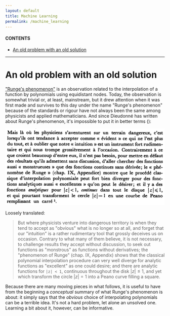 ```yaml
---
layout: default
title: Machine Learning
permalink: /machine_learning
---
```


<!-- *Under construction* -->

#### CONTENTS
- [An old problem with an old solution](#an-old-problem-with-an-old-solution)

<hr>

# An old problem with an old solution
["Runge's phenomenon"](https://en.wikipedia.org/wiki/Runge's_phenomenon) is an observation related to the interpolation of a function by polynomials using equidistant nodes. Today, the observation is somewhat trivial or, at least, mainstream, but it drew attention when it was first made and survives to this day under the name "Runge's phenomenon" because of the standards or rigour have not always been the same among physicists and applied mathematicians. And since Dieudonné has written about Runge's phenomenon, it's impossible to put it in better terms ():

![Dieudonné, Calcul Infinitésimal](/assets/snips/books/dieudonne_runge_phenomenon.png)

Loosely translated:

> But where physicists venture into dangerous territory is when they tend to accept as "obvious" what is no longer so at all, and forget that our "intuition" is a rather rudimentary tool that grossly deceives us on occasion. Contrary to what many of them believe, it is not necessary, to challenge results they accept without discussion, to seek out functions as "monstrous" as functions without derivatives; the "phenomenon of Runge" (chap. IX, Appendix) shows that the classical polynomial interpolation procedure can very well diverge for analytic functions as "excellent" as one could desire; and there are analytic functions for `|z| < 1`, continuous throughout the disk $|z| ≤ 1$, and yet which transform the circle $|z| = 1$ into a Peano curve filling a square.

Because there are many moving pieces in what follows, it is useful to have from the beginning a *conceptual* summary of what Runge's phenomenon is about: it simply says that the *obvious* choice of interpolating polynomials can be a terrible idea. It's not a hard problem, let alone an unsolved one. Learning a bit about it, however, can be informative.